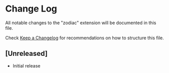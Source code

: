 # Change Log

All notable changes to the "zodiac" extension will be documented in this file.

Check [Keep a Changelog](http://keepachangelog.com/) for recommendations on how to structure this file.

## [Unreleased]

- Initial release
